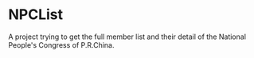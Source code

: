 # NPCList
A project trying to get the full member list and their detail of the National People's Congress of P.R.China.
